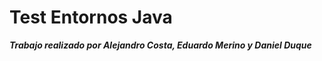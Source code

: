 # Test Entornos Java
***Trabajo realizado por Alejandro Costa, Eduardo Merino y Daniel Duque***




